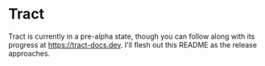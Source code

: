 # Tract

Tract is currently in a pre-alpha state, though you can follow along with its progress at https://tract-docs.dev. I'll flesh out this README as the release approaches.

